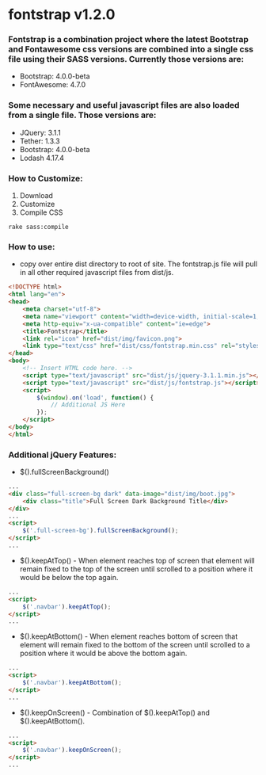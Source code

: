 # fontstrap v1.2.0

### Fontstrap is a combination project where the latest Bootstrap and Fontawesome css versions are combined into a single css file using their SASS versions.  Currently those versions are:

* Bootstrap: 4.0.0-beta
* FontAwesome: 4.7.0

### Some necessary and useful javascript files are also loaded from a single file. Those versions are:

* JQuery: 3.1.1
* Tether: 1.3.3
* Bootstrap: 4.0.0-beta
* Lodash 4.17.4

### How to Customize:

1. Download
2. Customize
3. Compile CSS
```
rake sass:compile
```

### How to use:

* copy over entire dist directory to root of site. The fontstrap.js file will pull in all other required javascript files from dist/js.

```html
<!DOCTYPE html>
<html lang="en">
<head>
	<meta charset="utf-8">
	<meta name="viewport" content="width=device-width, initial-scale=1, shrink-to-fit=no">
	<meta http-equiv="x-ua-compatible" content="ie=edge">
	<title>Fontstrap</title>
	<link rel="icon" href="dist/img/favicon.png">
	<link type="text/css" href="dist/css/fontstrap.min.css" rel="stylesheet">
</head>
<body>
	<!-- Insert HTML code here. -->
	<script type="text/javascript" src="dist/js/jquery-3.1.1.min.js"></script> <!-- optional jQuery load if needed -->
	<script type="text/javascript" src="dist/js/fontstrap.js"></script>
	<script>
		$(window).on('load', function() {
			// Additional JS Here
		});
	</script>
</body>
</html>
```

### Additional jQuery Features:

* $().fullScreenBackground()

```html
...
<div class="full-screen-bg dark" data-image="dist/img/boot.jpg">
	<div class="title">Full Screen Dark Background Title</div>
</div>
...
<script>
	$('.full-screen-bg').fullScreenBackground();
</script>
...
```

* $().keepAtTop() - When element reaches top of screen that element will remain fixed to the top of the screen until scrolled to a position where it would be below the top again.

```html
...
<script>
	$('.navbar').keepAtTop();
</script>
...
```

* $().keepAtBottom() - When element reaches bottom of screen that element will remain fixed to the bottom of the screen until scrolled to a position where it would be above the bottom again.

```html
...
<script>
	$('.navbar').keepAtBottom();
</script>
...
```

* $().keepOnScreen() - Combination of $().keepAtTop() and $().keepAtBottom().

```html
...
<script>
	$('.navbar').keepOnScreen();
</script>
...
```
